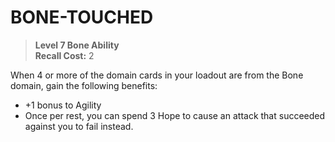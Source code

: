 # BONE-TOUCHED

> **Level 7 Bone Ability**  
> **Recall Cost:** 2

When 4 or more of the domain cards in your loadout are from the Bone domain, gain the following benefits:

- +1 bonus to Agility
- Once per rest, you can spend 3 Hope to cause an attack that succeeded against you to fail instead.
